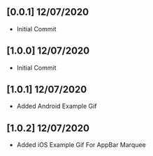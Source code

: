 ## [0.0.1] 12/07/2020
* Initial Commit

## [1.0.0] 12/07/2020
* Initial Commit

## [1.0.1] 12/07/2020
* Added Android Example Gif

## [1.0.2] 12/07/2020
* Added iOS Example Gif For AppBar Marquee
